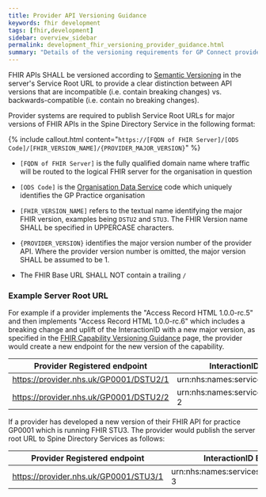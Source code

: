 ```yaml
---
title: Provider API Versioning Guidance
keywords: fhir development
tags: [fhir,development]
sidebar: overview_sidebar
permalink: development_fhir_versioning_provider_guidance.html
summary: "Details of the versioning requirements for GP Connect providers."
---
```


FHIR APIs SHALL be versioned according to  [Semantic Versioning](http://semver.org/spec/v2.0.0.html) in the server's Service Root URL to provide a clear distinction between API versions that are incompatible (i.e. contain breaking changes) vs. backwards-compatible (i.e. contain no breaking changes).

Provider systems are required to publish Service Root URLs for major versions of FHIR APIs in the Spine Directory Service in the following format:

{% include callout.html content="`https://[FQDN of FHIR Server]/[ODS Code]/[FHIR_VERSION_NAME]/{PROVIDER_MAJOR_VERSION}`" %}

- `[FQDN of FHIR Server]` is the fully qualified domain name where traffic will be routed to the logical FHIR server for the organisation in question

- `[ODS Code]` is the [Organisation Data Service](https://digital.nhs.uk/organisation-data-service) code which uniquely identifies the GP Practice organisation

- `[FHIR_VERSION_NAME]` refers to the textual name identifying the major FHIR version, examples being `DSTU2` and `STU3`. The FHIR Version name SHALL be specified in UPPERCASE characters.

- `{PROVIDER_VERSION}` identifies the major version number of the provider API. Where the provider version number is omitted, the major version SHALL be assumed to be 1.
  
- The FHIR Base URL SHALL NOT contain a trailing `/`

### Example Server Root URL ###

For example if a provider implements the "Access Record HTML 1.0.0-rc.5" and then implements "Access Record HTML 1.0.0-rc.6" which includes a breaking change and uplift of the InteractionID with a new major version, as specified in the [FHIR Capability Versioning Guidance](development_fhir_versioning_capability_guidance.html) page, the provider would create a new endpoint for the new version of the capability.

| Provider Registered endpoint | InteractionID Endpoint is registered against in SDS |
| --- | --- |
| https://provider.nhs.uk/GP0001/DSTU2/1 | urn:nhs:names:services:gpconnect:fhir:operation:gpc.getcarerecord |
| https://provider.nhs.uk/GP0001/DSTU2/2 | urn:nhs:names:services:gpconnect:fhir:operation:gpc.getcarerecord-2 |


If a provider has developed a new version of their FHIR API for practice GP0001 which is running FHIR STU3. The provider would publish the server root URL to Spine Directory Services as follows:

| Provider Registered endpoint | InteractionID Endpoint is registered against in SDS |
| --- | --- |
| https://provider.nhs.uk/GP0001/STU3/1 | urn:nhs:names:services:gpconnect:fhir:operation:gpc.getcarerecord-3 |
